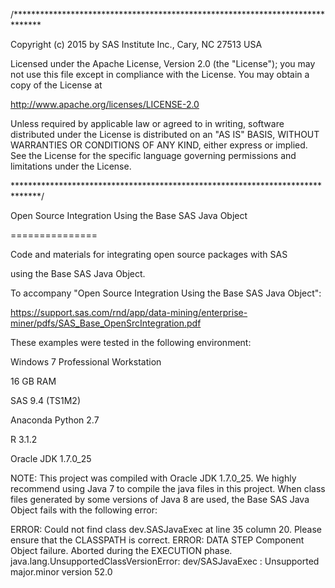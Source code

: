 /******************************************************************************

Copyright (c) 2015 by SAS Institute Inc., Cary, NC 27513 USA

Licensed under the Apache License, Version 2.0 (the "License"); 
you may not use this file except in compliance with the License. 
You may obtain a copy of the License at 

   http://www.apache.org/licenses/LICENSE-2.0 

Unless required by applicable law or agreed to in writing, software 
distributed under the License is distributed on an "AS IS" BASIS, 
WITHOUT WARRANTIES OR CONDITIONS OF ANY KIND, either express or implied. 
See the License for the specific language governing permissions and 
limitations under the License.  

******************************************************************************/

Open Source Integration Using the Base SAS Java Object

===============

Code and materials for integrating open source packages with SAS 

using the Base SAS Java Object.

To accompany "Open Source Integration Using the Base SAS Java Object":

https://support.sas.com/rnd/app/data-mining/enterprise-miner/pdfs/SAS_Base_OpenSrcIntegration.pdf



These examples were tested in the following environment:

Windows 7 Professional Workstation

16 GB RAM 

SAS 9.4 (TS1M2)

Anaconda Python 2.7

R 3.1.2

Oracle JDK 1.7.0_25

NOTE: This project was compiled with Oracle JDK 1.7.0_25. We highly recommend using Java 7 to compile the java files in this project. 
When class files generated by some versions of Java 8 are used, the Base SAS Java Object fails with the following error:

ERROR: Could not find class dev.SASJavaExec at line 35 column 20.  Please ensure that the CLASSPATH is correct.
ERROR: DATA STEP Component Object failure.  Aborted during the EXECUTION phase.
java.lang.UnsupportedClassVersionError: dev/SASJavaExec : Unsupported major.minor version 52.0

